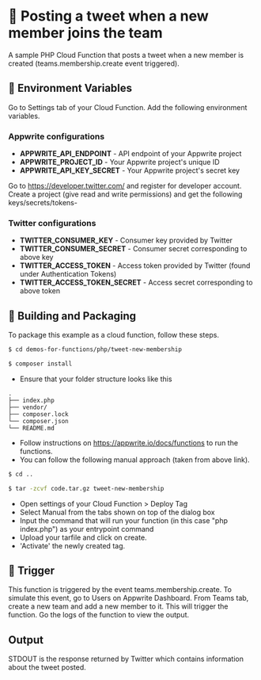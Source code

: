 # 📧 Posting a tweet when a new member joins the team

A sample PHP Cloud Function that posts a tweet when a new member is created (teams.membership.create event triggered).

## 📝 Environment Variables

Go to Settings tab of your Cloud Function. Add the following environment variables.

### Appwrite configurations

- **APPWRITE_API_ENDPOINT** - API endpoint of your Appwrite project
- **APPWRITE_PROJECT_ID** - Your Appwrite project's unique ID
- **APPWRITE_API_KEY_SECRET** - Your Appwrite project's secret key

Go to https://developer.twitter.com/ and register for developer account. Create a project (give read and write permissions) and get the following keys/secrets/tokens-

### Twitter configurations

- **TWITTER_CONSUMER_KEY** - Consumer key provided by Twitter
- **TWITTER_CONSUMER_SECRET** - Consumer secret corresponding to above key
- **TWITTER_ACCESS_TOKEN** - Access token provided by Twitter (found under Authentication Tokens)
- **TWITTER_ACCESS_TOKEN_SECRET** - Access secret corresponding to above token

## 🚀 Building and Packaging

To package this example as a cloud function, follow these steps.

```bash
$ cd demos-for-functions/php/tweet-new-membership

$ composer install
```

- Ensure that your folder structure looks like this

```
.
├── index.php
├── vendor/
├── composer.lock
└── composer.json
└── README.md
```

- Follow instructions on https://appwrite.io/docs/functions to run the functions.
- You can follow the following manual approach (taken from above link).

```bash
$ cd ..

$ tar -zcvf code.tar.gz tweet-new-membership
```

- Open settings of your Cloud Function > Deploy Tag
- Select Manual from the tabs shown on top of the dialog box
- Input the command that will run your function (in this case "php index.php") as your entrypoint command
- Upload your tarfile and click on create.
- 'Activate' the newly created tag.

## 🎯 Trigger

This function is triggered by the event teams.membership.create. To simulate this event, go to Users on Appwrite Dashboard. From Teams tab, create a new team and add a new member to it. This will trigger the function. Go the logs of the function to view the output.

## Output

STDOUT is the response returned by Twitter which contains information about the tweet posted.

